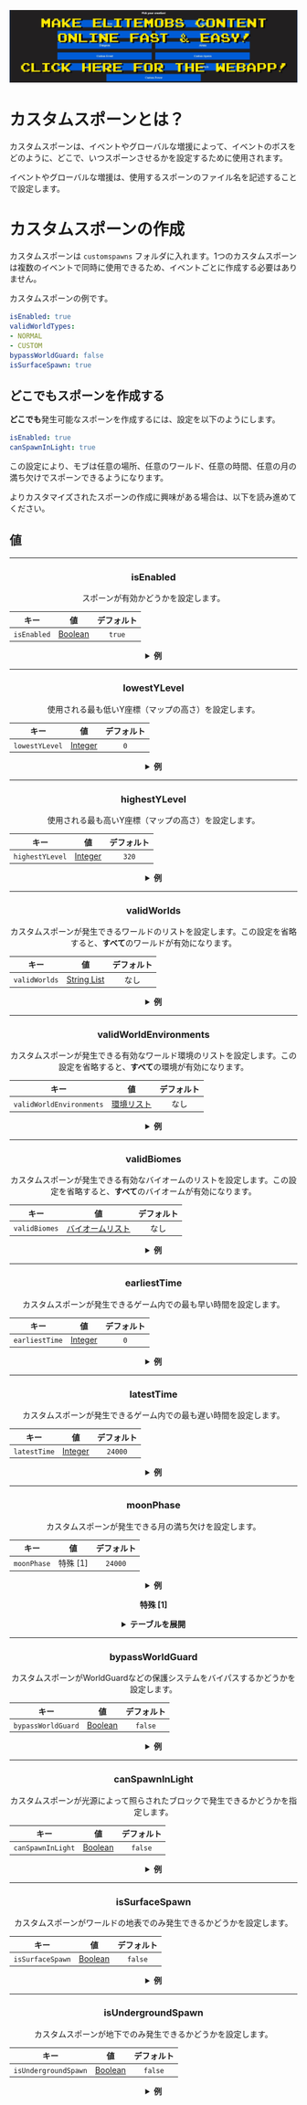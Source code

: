 [![webapp_banner.jpg](../../../img/wiki/webapp_banner.jpg)](https://magmaguy.com/webapp/webapp.html)

# カスタムスポーンとは？

カスタムスポーンは、イベントやグローバルな増援によって、イベントのボスをどのように、どこで、いつスポーンさせるかを設定するために使用されます。

イベントやグローバルな増援は、使用するスポーンのファイル名を記述することで設定します。

# カスタムスポーンの作成

カスタムスポーンは `customspawns` フォルダに入れます。1つのカスタムスポーンは複数のイベントで同時に使用できるため、イベントごとに作成する必要はありません。

カスタムスポーンの例です。

```yaml
isEnabled: true
validWorldTypes:
- NORMAL
- CUSTOM
bypassWorldGuard: false
isSurfaceSpawn: true
```

## どこでもスポーンを作成する
**どこでも**発生可能なスポーンを作成するには、設定を以下のようにします。

```yml
isEnabled: true
canSpawnInLight: true
```
この設定により、モブは任意の場所、任意のワールド、任意の時間、任意の月の満ち欠けでスポーンできるようになります。

よりカスタマイズされたスポーンの作成に興味がある場合は、以下を読み進めてください。

## 値

<div align="center">

***

### isEnabled

スポーンが有効かどうかを設定します。

| キー        |       値         | デフォルト |
|------------|:----------------:|:--------:|
| `isEnabled` | [Boolean](#boolean) |  `true`  |

<details>

<summary><b>例</b></summary>

<div align="left">

```yml
isEnabled: true
```

</div>

</details>

***

### lowestYLevel

使用される最も低いY座標（マップの高さ）を設定します。

| キー         |       値         | デフォルト |
|-------------|:----------------:|:--------:|
| `lowestYLevel` | [Integer](#integer) |   `0`    |

<details>

<summary><b>例</b></summary>

<div align="left">

```yml
lowestYLevel: 0
```

</div>

</details>

***

### highestYLevel

使用される最も高いY座標（マップの高さ）を設定します。

| キー          |       値         | デフォルト |
|--------------|:----------------:|:--------:|
| `highestYLevel` | [Integer](#integer) |  `320`   |

<details>

<summary><b>例</b></summary>

<div align="left">

```yml
highestYLevel: 320
```

</div>

</details>

***

### validWorlds

カスタムスポーンが発生できるワールドのリストを設定します。この設定を省略すると、**すべて**のワールドが有効になります。

| キー         |           値            | デフォルト |
|-------------|:-----------------------:|:--------:|
| `validWorlds` | [String List](#string_list) |   なし   |

<details>

<summary><b>例</b></summary>

<div align="left">

```yml
validWorlds:
- WORLD
- FUN_LAND
```

*すべてのワールドを有効にしたい場合は、この設定を使用しないか、以下のようにフォーマットできます。*

```yml
validWorlds: []
```

</div>

</details>

***

### validWorldEnvironments

カスタムスポーンが発生できる有効なワールド環境のリストを設定します。この設定を省略すると、**すべて**の環境が有効になります。

| キー                   |                       値                        | デフォルト |
|-----------------------|:-----------------------------------------------:|:--------:|
| `validWorldEnvironments` | [環境リスト](https://hub.spigotmc.org/javadocs/spigot/org/bukkit/WorldType.html) |   なし   |

<details>

<summary><b>例</b></summary>

<div align="left">

```yml
validWorldEnvironments:
- FLAT
- LARGE_BIOMES
```

*すべての環境を有効にしたい場合は、この設定を使用しないか、以下のようにフォーマットできます。*

```yml
validWorldEnvironments: []
```

</div>

</details>

***

### validBiomes

カスタムスポーンが発生できる有効なバイオームのリストを設定します。この設定を省略すると、**すべて**のバイオームが有効になります。

| キー        |                       値                        | デフォルト |
|------------|:-----------------------------------------------:|:--------:|
| `validBiomes` | [バイオームリスト](https://hub.spigotmc.org/javadocs/spigot/org/bukkit/block/Biome.html) |   なし   |

<details>

<summary><b>例</b></summary>

<div align="left">

```yml
validBiomes:
- DESERT
- MUSHROOM_FIELDS
```

*すべてのバイオームを有効にしたい場合は、この設定を使用しないか、以下のようにフォーマットできます。*

```yml
validBiomes: []
```

</div>

</details>

***

### earliestTime

カスタムスポーンが発生できるゲーム内での最も早い時間を設定します。

| キー          |       値         | デフォルト |
|--------------|:----------------:|:--------:|
| `earliestTime` | [Integer](#integer) |   `0`    |

<details>

<summary><b>例</b></summary>

<div align="left">

```yml
earliestTime: 0
```

</div>

</details>

***

### latestTime

カスタムスポーンが発生できるゲーム内での最も遅い時間を設定します。

| キー         |       値         | デフォルト |
|-------------|:----------------:|:--------:|
| `latestTime` | [Integer](#integer) | `24000`  |

<details>

<summary><b>例</b></summary>

<div align="left">

```yml
latestTime: 24000
```

</div>

</details>

***

### moonPhase

カスタムスポーンが発生できる月の満ち欠けを設定します。

| キー         |   値    | デフォルト |
|-------------|:-------:|:--------:|
| `moonPhase` | 特殊 [1] | `24000`  |

<details>

<summary><b>例</b></summary>

<div align="left">

```yml
moonPhase: 24000
```

</div>

</details>

**特殊 [1]**

<details>

<summary><b>テーブルを展開</b></summary>

| 月の満ち欠け        | プレビュー |
|--------------------|:--------:|
| `NEW_MOON`         |    🌑    |
| `WAXING_CRESCENT`  |    🌒    |
| `FIRST_QUARTER`    |    🌓    |
| `WAXING_GIBBOUS`   |    🌔    |
| `FULL_MOON`        |    🌕    |
| `WANING_GIBBOUS`   |    🌖    |
| `WANING_CRESCENT`  |    🌘    |

</details>

***

### bypassWorldGuard

カスタムスポーンがWorldGuardなどの保護システムをバイパスするかどうかを設定します。

| キー            |       値         | デフォルト |
|----------------|:----------------:|:--------:|
| `bypassWorldGuard` | [Boolean](#boolean) |  `false` |

<details>

<summary><b>例</b></summary>

<div align="left">

```yml
bypassWorldGuard: false
```

</div>

</details>

***

### canSpawnInLight

カスタムスポーンが光源によって照らされたブロックで発生できるかどうかを指定します。

| キー             |       値         | デフォルト |
|-----------------|:----------------:|:--------:|
| `canSpawnInLight` | [Boolean](#boolean) |  `false` |

<details>

<summary><b>例</b></summary>

<div align="left">

```yml
canSpawnInLight: false
```

</div>

</details>

***

### isSurfaceSpawn

カスタムスポーンがワールドの地表でのみ発生できるかどうかを設定します。

| キー           |       値         | デフォルト |
|---------------|:----------------:|:--------:|
| `isSurfaceSpawn` | [Boolean](#boolean) |  `false` |

<details>

<summary><b>例</b></summary>

<div align="left">

```yml
isSurfaceSpawn: false
```

</div>

</details>

***

### isUndergroundSpawn

カスタムスポーンが地下でのみ発生できるかどうかを設定します。

| キー              |       値         | デフォルト |
|------------------|:----------------:|:--------:|
| `isUndergroundSpawn` | [Boolean](#boolean) |  `false` |

<details>

<summary><b>例</b></summary>

<div align="left">

```yml
isUndergroundSpawn: false
```

</div>

</details>

</div>